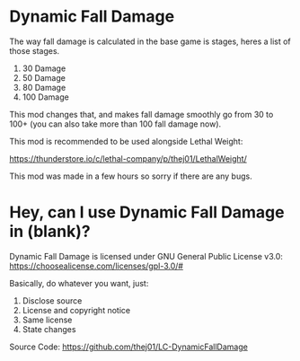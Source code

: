 # Dynamic Fall Damage
The way fall damage is calculated in the base game is stages, heres a list of those stages.

1. 30 Damage
2. 50 Damage
3. 80 Damage
4. 100 Damage

This mod changes that, and makes fall damage smoothly go from 30 to 100+ (you can also take more than 100 fall damage now).

This mod is recommended to be used alongside Lethal Weight:

https://thunderstore.io/c/lethal-company/p/thej01/LethalWeight/

This mod was made in a few hours so sorry if there are any bugs.

# Hey, can I use Dynamic Fall Damage in (blank)?

Dynamic Fall Damage is licensed under GNU General Public License v3.0: https://choosealicense.com/licenses/gpl-3.0/#

Basically, do whatever you want, just:

1. Disclose source
2. License and copyright notice
3. Same license
4. State changes

Source Code: https://github.com/thej01/LC-DynamicFallDamage


